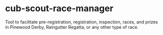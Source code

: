 cub-scout-race-manager
======================

Tool to facilitate pre-registration, registration, inspection, races, and prizes in Pinewood Derby, Raingutter Regatta, or any other type of race.